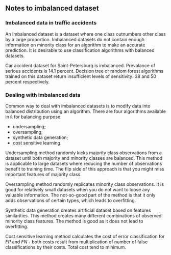 ## Notes to imbalanced dataset

### Imbalanced data in traffic accidents

An imbalanced dataset is a dataset where one class outnumbers other class by
a large proportion. Imbalanced datasets do not contain enough information on
minority class for an algorithm to make an accurate prediction. It is 
desirable to use classification algorithms with balanced datasets.

Car accident dataset for Saint-Petersburg is imbalanced. Prevalance of serious
accidents is 14.1 percent. Decision tree or random forest algorithms trained on
this dataset return insufficient levels of sensitivity: 38 and 50 percent
respectively.

### Dealing with imbalanced data

Common way to deal with imbalanced datasets is to modify data into balanced
distribution using an algorithm. There are four algorithms available in `R`
for balancing purpose:  
- undersampling;  
- oversampling;  
- synthetic data generation;  
- cost sensitive learning.  

Undersampling method randomly kicks majority class observations from a dataset
until both majority and minority classes are balanced. This method is 
applicable to large datasets where reducing the number of observations benefit
to training time. The flip side of this approach is that you might miss
important features of majority class.

Oversampling method randomly replicates minority class observations. It is good
for relatively small datasets when you do not want to loose any valuable 
information. The not-so-good part of the method is that it only adds 
observations of certain types, which leads to overfitting.

Synthetic data generation creates artificial dataset based on features 
similarities. This method creates many different combinations of observed
minority class features. The method is good as it does not lead to overfitting.

Cost sensitive learning method calculates the cost of error classification for
*FP* and *FN* - both costs result from multiplication of number of false
classifications by their costs. Total cost tend to minimum.








